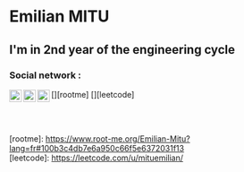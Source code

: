 # Emilian MITU 
## I'm in 2nd year of the engineering cycle ##


### Social network : 

[<img align="left" alt="codeSTACKr | LinkedIn" width="22px" src="https://upload.wikimedia.org/wikipedia/commons/thumb/c/ca/LinkedIn_logo_initials.png/768px-LinkedIn_logo_initials.png" />][linkedin]
[<img align="left" alt="codeSTACKr | rootme" width="22px" src="https://www.root-me.org/IMG/logo/siteon0.svg?1637496509" />][rootme]
[<img align="left" alt="codeSTACKr | leetcode" width="22px" src="https://leetcode.com/static/images/LeetCode_Sharing.png" />][leetcode]



<br />

[linkedin]: https://www.linkedin.com/in/emilian-mitu-3142501b8/
<br />
[rootme]: https://www.root-me.org/Emilian-Mitu?lang=fr#100b3c4db7e6a950c66f5e6372031f13
<br />
[leetcode]: https://leetcode.com/u/mituemilian/


